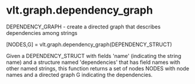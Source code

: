 # vlt.graph.dependency_graph

  DEPENDENCY_GRAPH - create a directed graph that describes dependencies among strings
 
  [NODES,G] = vlt.graph.dependency_graph(DEPENDENCY_STRUCT)
 
  Given a DEPENDENCY_STRUCT with fields 'name' (indicating the string name) and a structure named
  'dependencies' that has field names with other named strings, this function returns a set of nodes
   NODES with node names and a directed graph G indicating the dependencies.
